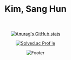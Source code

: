 <header>
  <h1 align="center">Kim, Sang Hun</h1>
</header>
<div align="center">
  
[![Anurag's GitHub stats](https://github-readme-stats.vercel.app/api?username=kinsanghun)](https://github.com/anuraghazra/github-readme-stats)

[![Solved.ac Profile](http://mazassumnida.wtf/api/generate_badge?boj=yaa0529)](https://solved.ac/yaa0529)

![Footer](https://capsule-render.vercel.app/api?type=waving&color=auto&height=200&section=footer)
  
</div>
